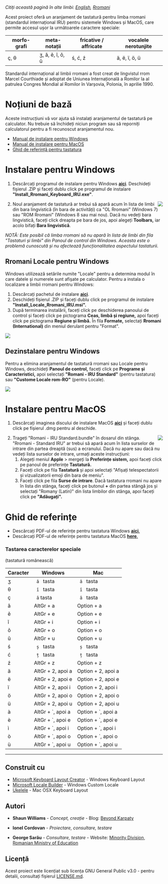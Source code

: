 <!---
<p>
  <img src="images/logo.png" width="100" height="100" align="right" />
</p>
--->
*Citiți această pagină în alte limbi: [English](README.md), [Rromani](README.rom.md)*

Acest proiect oferă un aranjament de tastatură pentru limba rromani (standardul internațional IRU) pentru sistemele Windows și MacOS, care permite accesul ușor la următoarele caractere speciale:

| morfo-grafi | meta-notații | fricative / affricate  | vocalele nerotunjite |
|----|----|----|----|
| ç, θ | ʒ, ǎ, ě, ǐ, ǒ, ǔ | ś, ć, ź | ä, ë, ï, ö, ü |

Standardul internațional al limbii rromani a fost creat de lingvistul rrom Marcel Courthiade și adoptat de Uniunea Internațională a Romilor la al patrulea Congres Mondial al Romilor în Varșovia, Polonia, în aprilie 1990.

# Noțiuni de bază

Aceste instrucțiuni vă vor ajuta să instalați aranjamentul de tastatură pe calculator. Nu trebuie să închideți niciun program sau să reporniți calculatorul pentru a fi recunoscut aranjamentul nou.

- [Manual de instalare pentru Windows](#instalare-pentru-windows)
- [Manual de instalare pentru MacOS](#instalare-pentru-macos)
- [Ghid de referință pentru tastatura](#ghid-de-referințe)

# Instalare pentru Windows

1. Descărcați programul de instalare pentru Windows [**aici**](Romani_IRU_Windows.zip). Deschideți fișierul .ZIP și faceți dublu click pe programul de instalare **"Install_Rromani_Keyboard_IRU.exe"**.

<p>
  <img src="images/language_bar.png" align="right" />
</p>

2. Noul aranjament de tastatură ar trebui să apară acum în lista de limbi din bara lingvistică (în bara de activități) ca "OL Rromani" (Windows 7) sau "ROM Rromani" (Windows 8 sau mai nou). Dacă nu vedeți bara lingvistică, faceți click dreapta pe bara de jos, apoi alegeți **Toolbars,** iar acolo bifați **Bara lingvistică**.

*NOTĂ: Este posibil că limba rromani să nu apară în lista de limbi din fila "Tastaturi și limbi" din Panoul de control din Windows. Aceasta este o problemă cunoscută și nu afectează funcționalitatea aspectului tastaturii.*


## Rromani Locale pentru Windows
Windows utilizează setările numite "Locale" pentru a determina modul în care datele și numerele sunt afișate pe calculator. Pentru a instala o localizare a limbii rromani pentru Windows:

1. Descărcați pachetul de instalare [**aici**](Romani_IRU_Windows.zip).
2. Deschideți fișierul .ZIP și faceți dublu click pe programul de instalare **"Install_Locale_Rromani_IRU.msi".**
3. După terminarea instalării, faceți click pe deschiderea panoului de control și faceți click pe pictograma **Ceas, limbă și regiune,** apoi faceți click pe pictograma **Regiune și limbă.** În fila **Formate,** selectați **Rromani (International)** din meniul derulant pentru "Format".

<p>
  <img src="images/locale.png" align="center" />
</p>

## Dezinstalare pentru Windows
Pentru a elimina aranjamentul de tastatură rromani sau Locale pentru Windows, deschideți **Panoul de control,** faceți click pe **Programe și Caracteristici,** apoi selectați **"Romani - IRU Standard"** (pentru tastatura) sau **"Custome Locale rom-RO"** (pentru Locale).

<p>
  <img src="images/uninstall.jpg" align="center" />
</p>




# Instalare pentru MacOS
1. Descărcați imaginea discului de instalare MacOS [**aici**](Romani_IRU_Mac.dmg) și faceți dublu click pe fișierul .dmg pentru al deschide.

<p>
  <img src="images/macos_input.png" align="right" />
</p>

2. Trageți "Romani - IRU Standard.bundle" în dosarul din stânga. "Rromani - Standard IRU" ar trebui să apară acum în lista surselor de intrare din partea dreaptă (sus) a ecranului. Dacă nu apare sau dacă nu vedeți lista surselor de intrare, urmați aceste instrucțiuni:
   1. Alegeți meniul **Apple** > mergeți la **Preferințe sistem,** apoi faceți click pe panoul de preferințe **Tastatură.**
   2. Faceți click pe fila **Tastatură** și apoi selectați "Afișați telespectatorii și vizualizatorii emoji din bara de meniu".
   3. Faceți click pe fila **Surse de intrare**. Dacă tastatura rromani nu apare în lista din stânga, faceți click pe butonul **+** din partea stângă jos și selectați "Romany (Latin)" din lista limbilor din stânga, apoi faceți click pe **"Adăugați".**


# Ghid de referințe

- Descărcați PDF-ul de referințe pentru tastatura Windows [**aici**.](romani-keyboard-win.pdf) 
- Descărcați PDF-ul de referințe pentru tastatura MacOS [**here**.](romani-keyboard-mac.pdf) 

### Tastarea caracterelor speciale
(tastatură românească)

| Caracter | Windows | Mac  |
|----|----|----|
| ʒ | ``  ă  `` tasta | ``  ă  `` tasta |
| θ | ``  î  `` tasta | ``  î  `` tasta |
| ç | ``  â `` tasta | ``  â  `` tasta |
| ǎ | AltGr + a | Option + a |
| ě | AltGr + e | Option + e |
| ǐ | AltGr + i | Option + i |
| ǒ | AltGr + o | Option + o |
| ǔ | AltGr + u | Option + u |
| ś | ``  ș  `` tasta | ``  ș  `` tasta |
| ć | ``  ț  `` tasta | ``  ț  `` tasta | 
| ź | AltGr + z | Option + z |
| ä | AltGr + 2, apoi a | Option + 2, apoi a |
| ë | AltGr + 2, apoi e | Option + 2, apoi e |
| ï | AltGr + 2, apoi i | Option + 2, apoi i |
| ö | AltGr + 2, apoi o | Option + 2, apoi o |
| ü | AltGr + 2, apoi u | Option + 2, apoi u |
| à | AltGr + `, apoi a | Option + `, apoi a |
| è | AltGr + `, apoi e | Option + `, apoi e |
| ì | AltGr + `, apoi i | Option + `, apoi i |
| ò | AltGr + `, apoi o | Option + `, apoi o |
| ù | AltGr + `, apoi u | Option + `, apoi u |


**************
## Construit cu

* [Microsoft Keyboard Layout Creator](https://www.microsoft.com/en-us/download/details.aspx?id=22339) - Windows Keyboard Layout
* [Microsoft Locale Builder](https://www.microsoft.com/en-us/download/details.aspx?id=41158) - Windows Custom Locale
* [Ukelele](http://scripts.sil.org/cms/scripts/page.php?site_id=nrsi&id=ukelele) - Mac OSX Keyboard Layout

## Autori

* **Shaun Williams** - *Concept, creație* - Blog: [Beyond Karpaty](https://www.mutiny.net)

* **Ionel Cordovan** - *Proiectare, consultare, testare*

* **George Sarău** - *Consultare, testare* - Website: [Minority Division, Romanian Ministry of Education](https://www.edu.ro/echipa%20minoritati)

## Licență
Acest proiect este licențiat sub licența GNU General Public v3.0 - pentru detalii, consultați fișierul [LICENSE.md](LICENSE.md).
